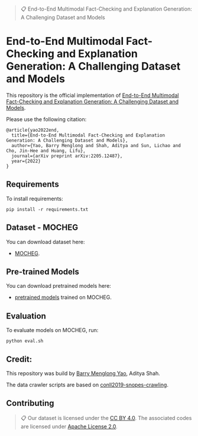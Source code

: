 >📋  End-to-End Multimodal Fact-Checking and Explanation Generation: A Challenging Dataset and Models

# End-to-End Multimodal Fact-Checking and Explanation Generation: A Challenging Dataset and Models

This repository is the official implementation of [End-to-End Multimodal Fact-Checking and Explanation Generation: A Challenging Dataset and Models](https://arxiv.org/abs/2205.12487). 

Please use the following citation:
```
@article{yao2022end,
  title={End-to-End Multimodal Fact-Checking and Explanation Generation: A Challenging Dataset and Models},
  author={Yao, Barry Menglong and Shah, Aditya and Sun, Lichao and Cho, Jin-Hee and Huang, Lifu},
  journal={arXiv preprint arXiv:2205.12487},
  year={2022}
}
```
<!-- >📋  Optional: include a graphic explaining your approach/main result, bibtex entry, link to demos, blog posts and tutorials -->

## Requirements

To install requirements:

```setup
pip install -r requirements.txt
```

<!-- >📋  Describe how to set up the environment, e.g. pip/conda/docker commands, download datasets, etc... -->


## Dataset - MOCHEG

You can download dataset here:

- [MOCHEG](http://nlplab1.cs.vt.edu/~menglong/project/multimodal/fact_checking/MOCHEG/dataset/). 



## Pre-trained Models

You can download pretrained models here:

- [pretrained models](http://nlplab1.cs.vt.edu/~menglong/project/multimodal/fact_checking/MOCHEG/checkpoint/) trained on MOCHEG. 


<!-- ## Training

To train the model(s) in the paper, run this command:

```train
python train.py --input-data <path_to_data> --alpha 10 --beta 20
```

>📋  Describe how to train the models, with example commands on how to train the models in your paper, including the full training procedure and appropriate hyperparameters. -->

## Evaluation

To evaluate models on MOCHEG, run:

```eval
python eval.sh
```
 
 

<!-- ## Results

Our model achieves the following performance on :

### [Image Classification on ImageNet](https://paperswithcode.com/sota/image-classification-on-imagenet)

| Model name         | Top 1 Accuracy  | Top 5 Accuracy |
| ------------------ |---------------- | -------------- |
| My awesome model   |     85%         |      95%       |

>📋  Include a table of results from your paper, and link back to the leaderboard for clarity and context. If your main result is a figure, include that figure and link to the command or notebook to reproduce it.  -->



## Credit: 

This repository was build by [Barry Menglong Yao](https://barry-yao.netlify.app/), Aditya Shah.

The data crawler scripts are based on [conll2019-snopes-crawling](https://github.com/UKPLab/conll2019-snopes-crawling).

## Contributing

>📋  Our dataset is licensed under the [CC BY 4.0](https://creativecommons.org/licenses/by/4.0/). The associated codes are licensed under [Apache License 2.0](https://www.apache.org/licenses/LICENSE-2.0).
